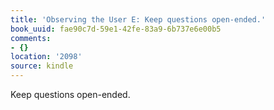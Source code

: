 ```yaml
---
title: 'Observing the User E: Keep questions open-ended.'
book_uuid: fae90c7d-59e1-42fe-83a9-6b737e6e00b5
comments:
- {}
location: '2098'
source: kindle
---
```


Keep questions open-ended.